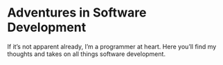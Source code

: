# Adventures in Software Development
<!-- #SQUARK live! index!
| dest = dev
| title = Index: dev
| desc = Adventures in software development
| head = dev
| capt = Index Page
| style = dev
| duality = dark
| index = dev
| shard = index
-->

If it’s not apparent already, I’m a programmer at heart. Here you’ll find my thoughts and takes on all things software development.
